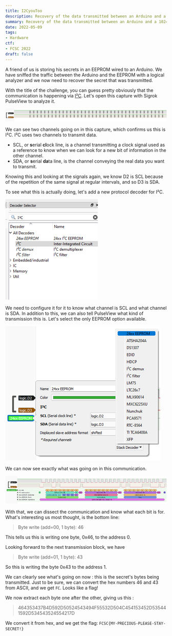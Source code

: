 ```yaml
---
title: I2CyouToo
description: Recovery of the data transmitted between an Arduino and a 1024 bits EEPROM via I2C
summary: Recovery of the data transmitted between an Arduino and a 1024 bits EEPROM via I2C
date: 2022-05-09
tags:
- Hardware
ctf:
- FCSC 2022
draft: false
---
```


A friend of us is storing his secrets in an EEPROM wired to an Arduino. We have sniffed the traffic between the Arduino and the EEPROM with a logical analyzer and we now need to recover the secret that was transmitted.

With the title of the challenge, you can guess pretty obviously that the communication is happening via [I²C](https://fr.wikipedia.org/wiki/I2C). Let's open this capture with Sigrok PulseView to analyze it.

![](signals.png)

We can see two channels going on in this capture, which confirms us this is I²C. I²C uses two channels to transmit data.
- SCL, or **s**erial **cl**ock line, is a channel transmitting a clock signal used as a reference to know when we can look for a new bit of information in the other channel.
- SDA, or **s**erial **da**ta line, is the channel conveying the real data you want to transmit.

Knowing this and looking at the signals again, we know D2 is SCL because of the repetition of the same signal at regular intervals, and so D3 is SDA.

To see what this is actually doing, let's add a new protocol decoder for I²C.

![](i2c_decoder.png)

We need to configure it for it to know what channel is SCL and what channel is SDA. In addition to this, we can also tell PulseView what kind of transmission this is. Let's select the only EEPROM option available.

![](i2c_decoder_config.png)

We can now see exactly what was going on in this communication.

![](decoded.png)

With that, we can dissect the communication and know what each bit is for. What's interesting us most thought, is the bottom line:

> Byte write (add=00, 1 byte): 46

This tells us this is writing one byte, 0x46, to the address 0.

Looking forward to the next transmission block, we have

> Byte write (add=01, 1 byte): 43

So this is writing the byte 0x43 to the address 1.

We can clearly see what's going on now : this is the secret's bytes being transmitted. Just to be sure, we can convert the hex numbers 46 and 43 from ASCII, and we get `FC`. Looks like a flag!

We now extract each byte one after the other, giving us this :

> 464353437B4D592D50524543494F55532D504C454153452D535441592D534543524554217D

We convert it from hex, and we get the flag: `FCSC{MY-PRECIOUS-PLEASE-STAY-SECRET!}`